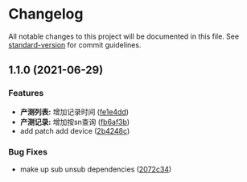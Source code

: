 # Changelog

All notable changes to this project will be documented in this file. See [standard-version](https://github.com/conventional-changelog/standard-version) for commit guidelines.

## 1.1.0 (2021-06-29)


### Features

* **产测列表:** 增加记录时间 ([fe1e4dd](https://github.com/megahealth/fallweb/commit/fe1e4dd586411d2f61c0f70532c987de611624d1))
* **产测记录:** 增加按sn查询 ([fb6af3b](https://github.com/megahealth/fallweb/commit/fb6af3b85a0c14f5e6ec96f2425c1808c698744c))
* add patch add device ([2b4248c](https://github.com/megahealth/fallweb/commit/2b4248cf0c0e5fddfa88455d35c53c6b6256e507))


### Bug Fixes

* make up sub unsub dependencies ([2072c34](https://github.com/megahealth/fallweb/commit/2072c34671ea43d8982b8ebf95d6cee21c7ab804))
